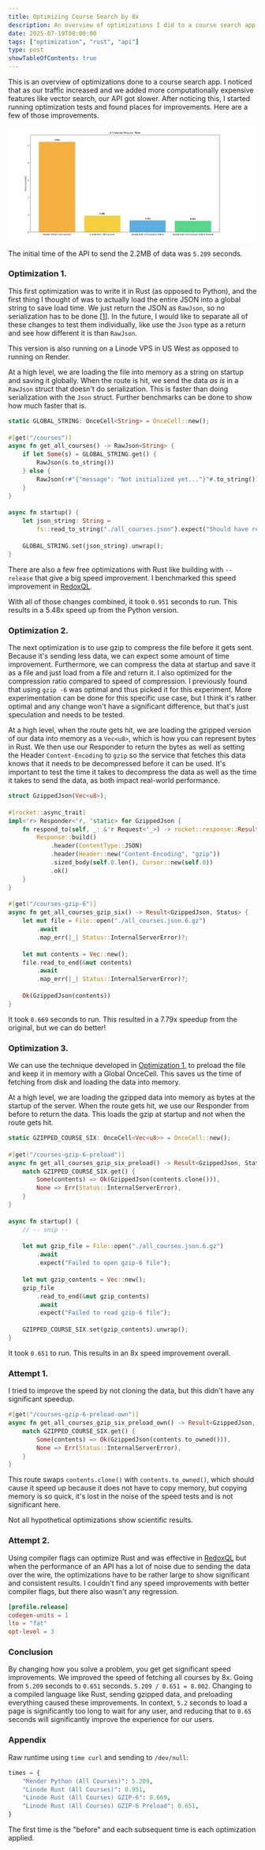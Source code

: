 ```yaml
---
title: Optimizing Course Search by 8x
description: An overview of optimizations I did to a course search app that resulted in 8x speed improvements.
date: 2025-07-19T00:00:00
tags: ["optimization", "rust", "api"]
type: post
showTableOfContents: true
---
```


This is an overview of optimizations done to a course search app. I noticed that as our traffic increased and we added more computationally expensive features like vector search, our API got slower. After noticing this, I started running optimization tests and found places for improvements. Here are a few of those improvements.

![speed optimization graph](../../images/newest_speed_test_all_courses.png)

The initial time of the API to send the 2.2MB of data was `5.209` seconds.

### Optimization 1.

This first optimization was to write it in Rust (as opposed to Python), and the first thing I thought of was to actually load the entire JSON into a global string to save load time. We just return the JSON as `RawJson`, so no serialization has to be done [[1](https://api.rocket.rs/master/rocket/response/content/struct.RawJson)]. In the future, I would like to separate all of these changes to test them individually, like use the `Json` type as a return and see how different it is than `RawJson`.

This version is also running on a Linode VPS in US West as opposed to running on Render.

At a high level, we are loading the file into memory as a string on startup and saving it globally. When the route is hit, we send the data *as is* in a `RawJson` struct that doesn't do serialization. This is faster than doing serialization with the `Json` struct. Further benchmarks can be done to show how much faster that is.

```rs
static GLOBAL_STRING: OnceCell<String> = OnceCell::new();

#[get("/courses")]
async fn get_all_courses() -> RawJson<String> {
    if let Some(s) = GLOBAL_STRING.get() {
        RawJson(s.to_string())
    } else {
        RawJson(r#"{"message": "Not initialized yet..."}"#.to_string())
    }
}

async fn startup() {
    let json_string: String =
        fs::read_to_string("./all_courses.json").expect("Should have read json file.");

    GLOBAL_STRING.set(json_string).unwrap();
}
```

There are also a few free optimizations with Rust like building with `--release` that give a big speed improvement. I benchmarked this speed improvement in [RedoxQL](https://github.com/JakeRoggenbuck/RedoxQL?tab=readme-ov-file#using-maturin-in-release-mode).

With all of those changes combined, it took `0.951` seconds to run. This results in a 5.48x speed up from the Python version.

### Optimization 2.

The next optimization is to use gzip to compress the file before it gets sent. Because it's sending less data, we can expect some amount of time improvement. Furthermore, we can compress the data at startup and save it as a file and just load from a file and return it. I also optimized for the compression ratio compared to speed of compression. I previously found that using `gzip -6` was optimal and thus picked it for this experiment. More experimentation can be done for this specific use case, but I think it's rather optimal and any change won't have a significant difference, but that's just speculation and needs to be tested.

At a high level, when the route gets hit, we are loading the gzipped version of our data into memory as a `Vec<u8>`, which is how you can represent bytes in Rust. We then use our Responder to return the bytes as well as setting the Header `Content-Encoding` to `gzip` so the service that fetches this data knows that it needs to be decompressed before it can be used. It's important to test the time it takes to decompress the data as well as the time it takes to send the data, as both impact real-world performance.

```rs
struct GzippedJson(Vec<u8>);

#[rocket::async_trait]
impl<'r> Responder<'r, 'static> for GzippedJson {
    fn respond_to(self, _: &'r Request<'_>) -> rocket::response::Result<'static> {
        Response::build()
            .header(ContentType::JSON)
            .header(Header::new("Content-Encoding", "gzip"))
            .sized_body(self.0.len(), Cursor::new(self.0))
            .ok()
    }
}

#[get("/courses-gzip-6")]
async fn get_all_courses_gzip_six() -> Result<GzippedJson, Status> {
    let mut file = File::open("./all_courses.json.6.gz")
        .await
        .map_err(|_| Status::InternalServerError)?;

    let mut contents = Vec::new();
    file.read_to_end(&mut contents)
        .await
        .map_err(|_| Status::InternalServerError)?;

    Ok(GzippedJson(contents))
}
```

It took `0.669` seconds to run. This resulted in a 7.79x speedup from the original, but we can do better!

### Optimization 3.

We can use the technique developed in [Optimization 1.](#optimization-1) to preload the file and keep it in memory with a Global OnceCell. This saves us the time of fetching from disk and loading the data into memory.

At a high level, we are loading the gzipped data into memory as bytes at the startup of the server. When the route gets hit, we use our Responder from before to return the data. This loads the gzip at startup and not when the route gets hit.

```rs
static GZIPPED_COURSE_SIX: OnceCell<Vec<u8>> = OnceCell::new();

#[get("/courses-gzip-6-preload")]
async fn get_all_courses_gzip_six_preload() -> Result<GzippedJson, Status> {
    match GZIPPED_COURSE_SIX.get() {
        Some(contents) => Ok(GzippedJson(contents.clone())),
        None => Err(Status::InternalServerError),
    }
}

async fn startup() {
    // -- snip --

    let mut gzip_file = File::open("./all_courses.json.6.gz")
        .await
        .expect("Failed to open gzip-6 file");

    let mut gzip_contents = Vec::new();
    gzip_file
        .read_to_end(&mut gzip_contents)
        .await
        .expect("Failed to read gzip-6 file");

    GZIPPED_COURSE_SIX.set(gzip_contents).unwrap();
}
```

It took `0.651` to run. This results in an 8x speed improvement overall.

### Attempt 1.

I tried to improve the speed by not cloning the data, but this didn't have any significant speedup.

```rs
#[get("/courses-gzip-6-preload-own")]
async fn get_all_courses_gzip_six_preload_own() -> Result<GzippedJson, Status> {
    match GZIPPED_COURSE_SIX.get() {
        Some(contents) => Ok(GzippedJson(contents.to_owned())),
        None => Err(Status::InternalServerError),
    }
}
```

This route swaps `contents.clone()` with `contents.to_owned()`, which should cause it speed up because it does not have to copy memory, but copying memory is so quick, it's lost in the noise of the speed tests and is not significant here.

Not all hypothetical optimizations show scientific results.

### Attempt 2.

Using compiler flags can optimize Rust and was effective in [RedoxQL](https://github.com/JakeRoggenbuck/RedoxQL?tab=readme-ov-file#using-rust-compilation-flags) but when the performance of an API has a lot of noise due to sending the data over the wire, the optimizations have to be rather large to show significant and consistent results. I couldn't find any speed improvements with better compiler flags, but there also wasn't any regression.

```toml
[profile.release]
codegen-units = 1
lto = "fat"
opt-level = 3
```

### Conclusion

By changing how you solve a problem, you get get significant speed improvements. We improved the speed of fetching all courses by 8x. Going from `5.209` seconds to `0.651` seconds. `5.209 / 0.651 = 8.002`. Changing to a compiled language like Rust, sending gzipped data, and preloading everything caused these improvements. In context, `5.2` seconds to load a page is significantly too long to wait for any user, and reducing that to `0.65` seconds will significantly improve the experience for our users.

### Appendix

Raw runtime using `time curl` and sending to `/dev/null`:

```python
times = {
    "Render Python (All Courses)": 5.209,
    "Linode Rust (All Courses)": 0.951,
    "Linode Rust (All Courses) GZIP-6": 0.669,
    "Linode Rust (All Courses) GZIP-6 Preload": 0.651,
}
```

The first time is the "before" and each subsequent time is each optimization applied.
